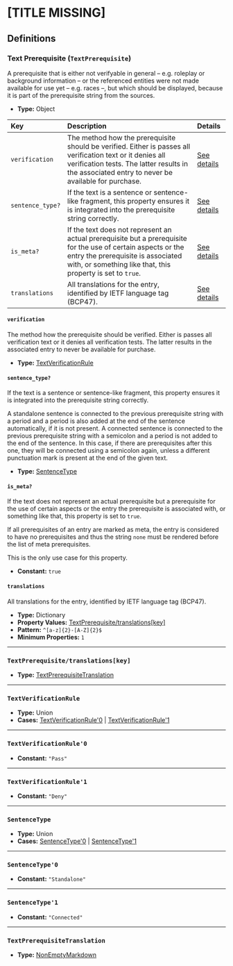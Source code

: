# [TITLE MISSING]

## Definitions

### <a name="TextPrerequisite"></a> Text Prerequisite (`TextPrerequisite`)

A prerequisite that is either not verifyable in general – e.g. roleplay or
background information – or the referenced entities were not made available
for use yet – e.g. races –, but which should be displayed, because it is part
of the prerequisite string from the sources.

- **Type:** Object

Key | Description | Details
:-- | :-- | :--
`verification` | The method how the prerequisite should be verified. Either is passes all verification text or it denies all verification tests. The latter results in the associated entry to never be available for purchase. | <a href="#TextPrerequisite/verification">See details</a>
`sentence_type?` | If the text is a sentence or sentence-like fragment, this property ensures it is integrated into the prerequisite string correctly. | <a href="#TextPrerequisite/sentence_type">See details</a>
`is_meta?` | If the text does not represent an actual prerequisite but a prerequisite for the use of certain aspects or the entry the prerequisite is associated with, or something like that, this property is set to `true`. | <a href="#TextPrerequisite/is_meta">See details</a>
`translations` | All translations for the entry, identified by IETF language tag (BCP47). | <a href="#TextPrerequisite/translations">See details</a>

#### <a name="TextPrerequisite/verification"></a> `verification`

The method how the prerequisite should be verified. Either is passes all
verification text or it denies all verification tests. The latter results
in the associated entry to never be available for purchase.

- **Type:** <a href="#TextVerificationRule">TextVerificationRule</a>

#### <a name="TextPrerequisite/sentence_type"></a> `sentence_type?`

If the text is a sentence or sentence-like fragment, this property ensures
it is integrated into the prerequisite string correctly.

A standalone sentence is connected to the previous prerequisite string with
a period and a period is also added at the end of the sentence
automatically, if it is not present. A connected sentence is connected to
the previous prerequisite string with a semicolon and a period is not added
to the end of the sentence. In this case, if there are prerequisites after
this one, they will be connected using a semicolon again, unless a
different punctuation mark is present at the end of the given text.

- **Type:** <a href="#SentenceType">SentenceType</a>

#### <a name="TextPrerequisite/is_meta"></a> `is_meta?`

If the text does not represent an actual prerequisite but a prerequisite
for the use of certain aspects or the entry the prerequisite is associated
with, or something like that, this property is set to `true`.

If all prerequisites of an entry are marked as meta, the entry is
considered to have no prerequisites and thus the string `none` must be
rendered before the list of meta prerequisites.

This is the only use case for this property.

- **Constant:** `true`

#### <a name="TextPrerequisite/translations"></a> `translations`

All translations for the entry, identified by IETF language tag (BCP47).

- **Type:** Dictionary
- **Property Values:** <a href="#TextPrerequisite/translations[key]">TextPrerequisite/translations[key]</a>
- **Pattern:** `^[a-z]{2}-[A-Z]{2}$`
- **Minimum Properties:** `1`

---

### <a name="TextPrerequisite/translations[key]"></a> `TextPrerequisite/translations[key]`

- **Type:** <a href="#TextPrerequisiteTranslation">TextPrerequisiteTranslation</a>

---

### <a name="TextVerificationRule"></a> `TextVerificationRule`

- **Type:** Union
- **Cases:** <a href="#TextVerificationRule'0">TextVerificationRule'0</a> | <a href="#TextVerificationRule'1">TextVerificationRule'1</a>

---

### <a name="TextVerificationRule'0"></a> `TextVerificationRule'0`

- **Constant:** `"Pass"`

---

### <a name="TextVerificationRule'1"></a> `TextVerificationRule'1`

- **Constant:** `"Deny"`

---

### <a name="SentenceType"></a> `SentenceType`

- **Type:** Union
- **Cases:** <a href="#SentenceType'0">SentenceType'0</a> | <a href="#SentenceType'1">SentenceType'1</a>

---

### <a name="SentenceType'0"></a> `SentenceType'0`

- **Constant:** `"Standalone"`

---

### <a name="SentenceType'1"></a> `SentenceType'1`

- **Constant:** `"Connected"`

---

### <a name="TextPrerequisiteTranslation"></a> `TextPrerequisiteTranslation`

- **Type:** <a href="../../_NonEmptyString.md#NonEmptyMarkdown">NonEmptyMarkdown</a>

